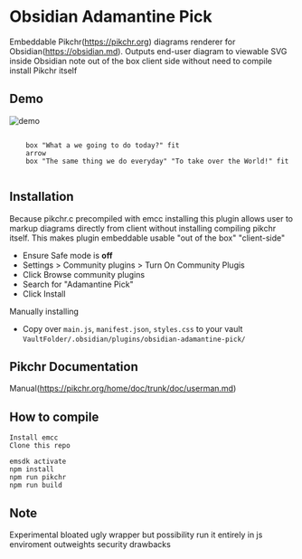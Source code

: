 # Obsidian Adamantine Pick

Embeddable Pikchr(https://pikchr.org) diagrams renderer for
Obsidian(https://obsidian.md).  Outputs end-user diagram to viewable SVG inside
Obsidian note out of the box client side without need to compile install Pikchr
itself

## Demo

![demo](https://user-images.githubusercontent.com/%name%/.gif)

``` pikchr 
	
	box "What a we going to do today?" fit 
	arrow
	box "The same thing we do everyday" "To take over the World!" fit
	
```

## Installation

Because pikchr.c precompiled with emcc installing this plugin allows user to
markup diagrams directly from client without installing compiling pikchr
itself.  This makes plugin embeddable usable "out of the box" "client-side"

- Ensure Safe mode is **off** 
- Settings > Community plugins > Turn On Community Plugis
- Click Browse community plugins
- Search for "Adamantine Pick"
- Click Install

Manually installing
- Copy over `main.js`, `manifest.json`, `styles.css` to your vault 
    `VaultFolder/.obsidian/plugins/obsidian-adamantine-pick/`


## Pikchr Documentation

Manual(https://pikchr.org/home/doc/trunk/doc/userman.md)

## How to compile
    Install emcc
    Clone this repo

    emsdk activate
    npm install
    npm run pikchr
    npm run build 

## Note
Experimental bloated ugly wrapper but possibility run it entirely in 
js enviroment outweights security drawbacks
